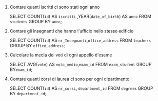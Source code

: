 1. Contare quanti iscritti ci sono stati ogni anno

    SELECT COUNT(`id`) AS `iscritti` ,YEAR(`date_of_birth`) AS `anno`
    FROM `students`
    GROUP BY `anno`;

2. Contare gli insegnanti che hanno l'ufficio nello stesso edificio

    SELECT COUNT(`id`) AS `nr_Insegnanti`,`office_address`
    FROM `teachers`
    GROUP BY `office_address`;
    
3. Calcolare la media dei voti di ogni appello d'esame

    SELECT AVG(`vote`) AS `voto_medio`,`exam_id`
    FROM `exam_student`
    GROUP BY`exam_id`;

4. Contare quanti corsi di laurea ci sono per ogni dipartimento

    SELECT COUNT(`id`) AS `nr_corsi`, `department_id`
    FROM `degrees`
    GROUP BY `department_id`;   